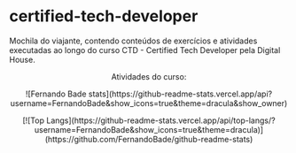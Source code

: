 # certified-tech-developer
Mochila do viajante, contendo conteúdos de exercícios e atividades executadas ao longo do curso CTD - Certified Tech Developer pela Digital House.

<p align="center">  
Atividades do curso:
</p>
<p align="center">  
![Fernando Bade stats](https://github-readme-stats.vercel.app/api?username=FernandoBade&show_icons=true&theme=dracula&show_owner) 
</p>
<p align="center">  
[![Top Langs](https://github-readme-stats.vercel.app/api/top-langs/?username=FernandoBade&show_icons=true&theme=dracula)](https://github.com/FernandoBade/github-readme-stats)
</p>
